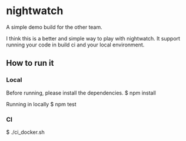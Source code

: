 # nightwatch

A simple demo build for the other team.

I think this is a better and simple way to play with nightwatch.
It support running your code in build ci and your local environment.

## How to run it


### Local
Before running, please install the dependencies.
$ npm install 

Running in locally
$ npm test


### CI 
$ ./ci_docker.sh
